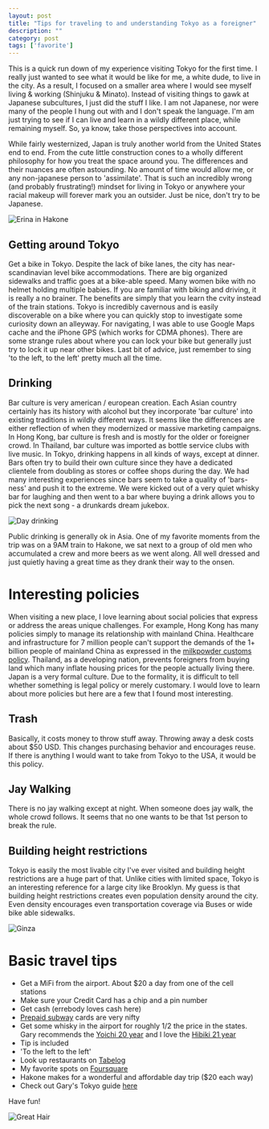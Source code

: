```yaml
---
layout: post
title: "Tips for traveling to and understanding Tokyo as a foreigner"
description: ""
category: post
tags: ['favorite']
---
```


This is a quick run down of my experience visiting Tokyo for the first
time. I really just wanted to see what it would be like for me, a
white dude, to live in the city. As a result, I focused on a smaller
area where I would see myself living & working (Shinjuku &
Minato). Instead of visiting things to gawk at Japanese subcultures,
I just did the stuff I like. I am not Japanese, nor were many of the
people I hung out with and I don't speak the language. I'm am just
trying to see if I can live and learn in a wildly different place,
while remaining myself. So, ya know, take those perspectives into
account.

While fairly westernized, Japan is truly another world from the United
States end to end. From the cute little construction cones to a wholly
different philosophy for how you treat the space around you. The
differences and their nuances are often astounding. No amount of time
would allow me, or any non-japanese person to 'assimilate'. That is such
an incredibly wrong (and probably frustrating!) mindset for living in
Tokyo or anywhere your racial makeup will forever mark you an
outsider. Just be nice, don't try to be Japanese.

![Erina in Hakone](/assets/images/IMG_3428.jpg)

## Getting around Tokyo

Get a bike in Tokyo. Despite the lack of bike lanes, the city has
near-scandinavian level bike accommodations. There are big organized
sidewalks and traffic goes at a bike-able speed. Many
women bike with no helmet holding multiple babies. If you are familiar
with biking and driving, it is really a no brainer. The benefits are
simply that you learn the cvity instead of the train stations. Tokyo is
incredibly cavernous and is easily discoverable on a bike where you
can quickly stop to investigate some curiosity down an alleyway. For
navigating, I was able to use Google Maps cache and the iPhone GPS
(which works for CDMA phones). There are some strange rules about
where you can lock your bike but generally just try to lock it up near
other bikes. Last bit of advice, just remember to sing 'to the left,
to the left' pretty much all the time.

## Drinking

Bar culture is very american / european creation. Each Asian country
certainly has its history with alcohol but they incorporate 'bar
culture' into existing traditions in wildly different ways. It seems
like the differences are either reflection of when they modernized or
massive marketing campaigns. In Hong Kong, bar culture is fresh and is
mostly for the older or foreigner crowd. In Thailand, bar culture was
imported as bottle service clubs with live music. In Tokyo, drinking
happens in all kinds of ways, except at dinner. Bars often try to
build their own culture since they have a dedicated clientele from
doubling as stores or coffee shops during the day. We had many
interesting experiences since bars seem to take a quality of
'bars-ness' and push it to the extreme. We were kicked out of a very
quiet whisky bar for laughing and then went to a bar where buying a
drink allows you to pick the next song - a drunkards dream jukebox.

![Day drinking](/assets/images/IMG_3425.jpg)

Public drinking is generally ok in Asia. One of my favorite moments
from the trip was on a 9AM train to Hakone, we sat next to a group of
old men who accumulated a crew and more beers as we went along. All
well dressed and just quietly having a great time as they drank their
way to the onsen.

# Interesting policies

When visiting a new place, I love learning about social policies that
express or address the areas unique challenges. For example, Hong Kong
has many policies simply to manage its relationship with mainland
China. Healthcare and infrastructure for 7 million people can't
support the demands of the 1+ billion people of mainland China as
expressed in the
[milkpowder customs policy](http://www.customs.gov.hk/en/whats_new/API/index.html). Thailand,
as a developing nation, prevents foreigners from buying land which
many inflate housing prices for the people actually living
there. Japan is a very formal culture. Due to the formality, it is
difficult to tell whether something is legal policy or merely
customary. I would love to learn about more policies but here are a
few that I found most interesting.

## Trash
Basically, it costs money to throw stuff away. Throwing away a desk
costs about $50 USD. This changes purchasing behavior and encourages
reuse. If there is anything I would want to take from Tokyo to the
USA, it would be this policy.

## Jay Walking

There is no jay walking except at night. When someone does jay walk,
the whole crowd follows. It seems that no one wants to be that 1st
person to break the rule.

## Building height restrictions

Tokyo is easily the most livable city I've ever visited and building
height restrictions are a huge part of that. Unlike cities with
limited space, Tokyo is an interesting reference for a large city like
Brooklyn. My guess is that building height restrictions creates even
population density around the city. Even density encourages even
transportation coverage via Buses or wide bike able
sidewalks.

![Ginza](/assets/images/IMG_3427.jpg)

# Basic travel tips
- Get a MiFi from the airport. About $20 a day from one of the cell stations
- Make sure your Credit Card has a chip and a pin number
- Get cash (errebody loves cash here)
- [Prepaid subway](http://www.jrpass.com/blogs/benefits-of-prepaid-travelcards) cards are very nifty
- Get some whisky in the airport for roughly 1/2 the price in the states. Gary recommends the [Yoichi 20 year](http://www.masterofmalt.com/whiskies/yoichi-20-year-old-whiskey/) and I love the [Hibiki 21 year](http://www.masterofmalt.com/whiskies/suntory-hibiki-21-year-old-blended-whisky)
- Tip is included
- 'To the left to the left'
- Look up restaurants on [Tabelog](http://tabelog.com/tokyo/)
- My favorite spots on [Foursquare](https://foursquare.com/zamiang/list/tokyo-2014
)
- Hakone makes for a wonderful and affordable day trip ($20 each way)
- Check out Gary's Tokyo guide [here](https://hackpad.com/Tokyo-City-Guide-Shibuya-dAH3iuF7ecv)

Have fun!

![Great Hair](/assets/images/IMG_3423.jpg)

